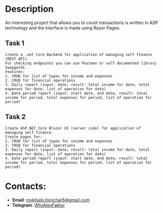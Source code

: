 # Description
An interesting project that allows you to count transactions is written in ASP technology and the interface is made using Razor Pages.

## Task 1
```
Create a .net Core Backend for application of managing self finance (REST API).
For checking endpoints you can use Postman or self documented library SwaggerUI.
Features:
1. CRUD for list of types for income and expenses
2. CRUD for financial operations
3. Daily report (input: date; result: total income for date, total expenses for date, list of operation for date)
4. Date period report (input: start date, end date; result: total income for period, total expenses for period, list of operation for period)
```

## Task 2
```
Create ASP.NET Core Blazor UI (server side) for application of managing self finance.
Create pages for:
1. CRUD for list of types for income and expenses
2. CRUD for financial operations
3. Daily report (input: date; result: total income for date, total expenses for date, list of operation for date)
4. Date period report (input: start date, end date; result: total income for period, total expenses for period, list of operation for period)
```

# Contacts:
- **Email**: [mykhailo.honchar5@gmail.com](mailto:mykhailo.honchar5@gmail.com)
- **Telegram**: [WhyAlexFaktor](https://t.me/WhyAlexFaktor)
